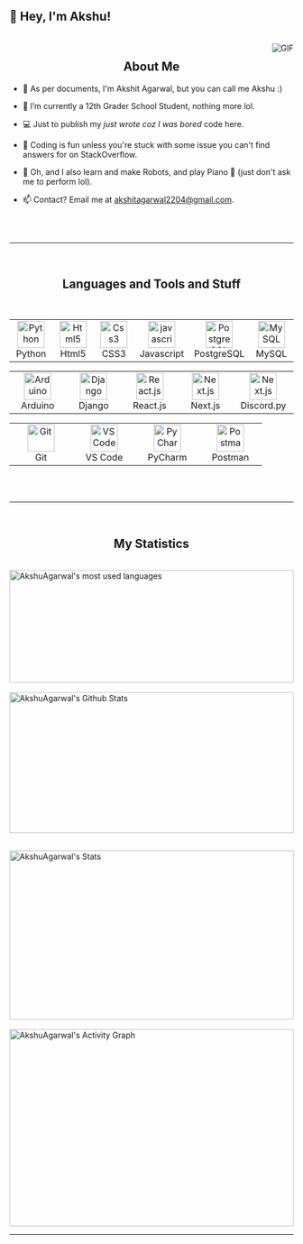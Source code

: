## **👋 Hey, I'm Akshu!**

<br />

<img align="right" alt="GIF" src="https://media.giphy.com/media/LmNwrBhejkK9EFP504/giphy.gif" />


<h2 align="center">About Me</h2>

- 👕 As per documents, I'm Akshit Agarwal, but you can call me Akshu :)

- 🏫 I’m currently a 12th Grader School Student, nothing more lol.

- 💻 Just to publish my *just wrote coz I was bored* code here.

- 🛐 Coding is fun unless you're stuck with some issue you can't find answers for on StackOverflow.

- 🥰 Oh, and I also learn and make Robots, and play Piano 🎹 (just don't ask me to perform lol).

- 📫 Contact? Email me at [akshitagarwal2204@gmail.com](mailto:akshitagarwal2204@gmail.com).

<br />
<br />

--------

<br />


<h2 align="center">Languages and Tools and Stuff</h2>

<br />

<table align="center">
  <tr>
    <td align="center" width="96">
      <a href="#lang-python">
        <img src="https://seeklogo.com/images/P/python-logo-A32636CAA3-seeklogo.com.png" width="48" height="48" alt="Python" />
      </a>
      <br>Python
    </td>
    <td align="center" width="96">
      <a href="#lang-html5">
        <img src="https://seeklogo.com/images/H/html5-without-wordmark-color-logo-14D252D878-seeklogo.com.png" width="48" height="48" alt="Html5" />
      </a>
      <br>Html5
    </td>
    <td align="center" width="96">
      <a href="#lang-css3">
        <img src="https://upload.wikimedia.org/wikipedia/commons/thumb/6/62/CSS3_logo.svg/48px-CSS3_logo.svg.png" width="48" height="48" alt="Css3" />
      </a>
      <br>CSS3
    </td>
    <td align="center" width="96">
      <a href="#lang-js">
        <img src="https://upload.wikimedia.org/wikipedia/commons/thumb/9/99/Unofficial_JavaScript_logo_2.svg/1024px-Unofficial_JavaScript_logo_2.svg.png" width="48" height="48" alt="javascript" />
      </a>
      <br>Javascript
    </td>
    <td align="center" width="96">
      <a href="#psql">
        <img src="https://seeklogo.com/images/P/postgresql-logo-5309879B58-seeklogo.com.png" width="48" height="48" alt="PostgreSQL" />
      </a>
      <br>PostgreSQL
    </td>
    <td align="center" width="96">
      <a href="#mysql">
        <img src="https://www.logo.wine/a/logo/MySQL/MySQL-Logo.wine.svg" width="48" height="48" alt="MySQL" />
      </a>
      <br>MySQL
    </td>
  </tr>
</table>
<table align="center">
  <tr>
    <td align="center" width="96">
      <a href="#arduino">
        <img src="https://seeklogo.com/images/A/arduino-logo-BC7CBC1DAA-seeklogo.com.png" width="48" height="48" alt="Arduino" />
      </a>
      <br>Arduino
    </td>
    <td align="center" width="96">
      <a href="#django">
        <img src="https://seeklogo.com/images/D/django-logo-F46C1DD95E-seeklogo.com.png" width="48" height="48" alt="Django" />
      </a>
      <br>Django
    </td>
    <td align="center" width="96">
      <a href="#reactjs">
        <img src="https://cdn4.iconfinder.com/data/icons/logos-3/600/React.js_logo-1024.png" width="48" height="48" alt="React.js" />
      </a>
      <br>React.js
    </td>
    <td align="center" width="96">
      <a href="#nextjs">
        <img src="https://seeklogo.com/images/N/nextjs-logo-963D40B71E-seeklogo.com.png" width="48" height="48" alt="Next.js" />
      </a>
      <br>Next.js
    </td>
    <td align="center" width="96">
      <a href="#discordpy">
        <img src="https://seeklogo.com/images/D/discord-color-logo-E5E6DFEF80-seeklogo.com.png" width="48" height="48" alt="Next.js" />
      </a>
      <br>Discord.py
    </td>
  </tr>
</table>
<table align="center">
  <tr>
    <td align="center" width="96">
      <a href="#git" >
        <img src="https://upload.wikimedia.org/wikipedia/commons/thumb/3/3f/Git_icon.svg/1200px-Git_icon.svg.png" width="48" height="48" alt="Git" />
      </a>
      <br>Git
    </td>
      <td align="center"  width="96">
      <a href="#vscode">
        <img src="https://upload.wikimedia.org/wikipedia/commons/9/9a/Visual_Studio_Code_1.35_icon.svg" width="48" height="48" alt="VS Code" />
      </a>
      <br>VS Code
    </td>
      <td align="center" width="96">
      <a href="#pycharm" >
        <img src="https://seeklogo.com/images/P/pycharm-logo-51B1427388-seeklogo.com.png" width="48" height="48" alt="PyCharm" />
      </a>
      <br>PyCharm
    </td>
    <td align="center" width="96">
      <a href="#postman" >
        <img src="https://www.vectorlogo.zone/logos/getpostman/getpostman-icon.svg" width="48" height="48" alt="Postman" />
      </a>
      <br>Postman
    </td>
  </tr>
</table>

<br />
<br />

--------

<br />


<h2 align="center">My Statistics</h2>

<p>&nbsp;<img width="100%" height="200px" align="left" src="https://github-readme-stats.vercel.app/api/top-langs?username=AkshuAgarwal&show_icons=true&locale=en&layout=compact&theme=radical" alt="AkshuAgarwal's most used languages" /></p>
<p>&nbsp;<img width="100%" height="250px" align="center" src="https://github-readme-stats.vercel.app/api?username=AkshuAgarwal&show_icons=true&locale=en&theme=radical" alt="AkshuAgarwal's Github Stats" /></p>
<p>&nbsp;<img width="100%" height="300px" align="right" src="https://github-readme-streak-stats.herokuapp.com/?user=AkshuAgarwal&locale=en&theme=radical" alt="AkshuAgarwal's Stats" /></p>
<p>&nbsp;<img width="100%" height="350px" alt="AkshuAgarwal's Activity Graph" src="https://activity-graph.herokuapp.com/graph?username=AkshuAgarwal&locale=en&theme=github" /></p>

--------
